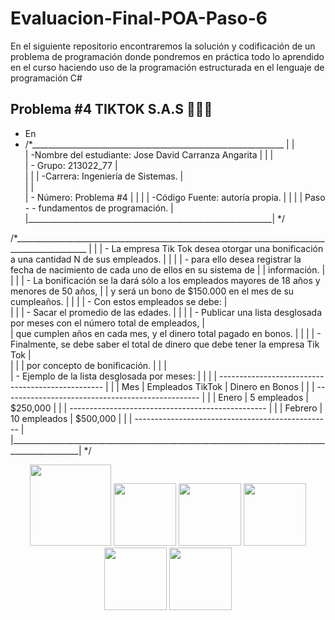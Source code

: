 # Evaluacion-Final-POA-Paso-6
 En el siguiente repositorio encontraremos la solución y codificación de un problema de programación donde pondremos en práctica todo lo aprendido en el curso haciendo uso de la programación estructurada en el lenguaje de programación C#

## Problema #4 TIKTOK S.A.S 📲📲🛜
- En
- /*_______________________________________________________________
  |                                                             |        
  | -Nombre del estudiante: Jose David Carranza Angarita        |
  |                                                             |                                       
  |  - Grupo: 213022_77                                         |  
  |                                                             |
  | -Carrera: Ingeniería de Sistemas.                           |                                                              
  |                                                             |              
  |  - Número: Problema #4                                      |
  |                                                             |
  | -Código Fuente: autoría propia.                             |
  |                                                             |
  | Paso - - fundamentos de programación.                       |                
  |_____________________________________________________________|
 */


/*________________________________________________________________________________________________
  |                                                                                               |
  |  - La empresa Tik Tok desea otorgar una bonificación a una cantidad N de sus empleados.       |
  |                                                                                               |
  |  - para ello desea registrar la fecha de nacimiento de cada uno de ellos en su sistema de     |
  |    información.                                                                               |
  |                                                                                               |
  |  - La bonificación se la dará sólo a los empleados mayores de 18 años y menores de 50 años,   |
  |    y será un bono de $150.000 en el mes de su cumpleaños.                                     | 
  |                                                                                               |
  |  - Con estos empleados se debe:                                                               |                                                                                            
  |                                                                                               |
  |  - Sacar el promedio de las edades.                                                           |
  |                                                                                               |
  |  - Publicar una lista desglosada por meses con el número total de empleados,                  |                 
  |    que cumplen años en cada mes, y el dinero total pagado en bonos.                           |
  |                                                                                               |
  |  - Finalmente, se debe saber el total de dinero que debe tener la empresa Tik Tok             |       
  |                                                                                               |
  |    por concepto de bonificación.                                                              |
  |                                                                                               |  
  |  - Ejemplo de la lista desglosada por meses:                                                  |
  |                                                                                               |
  |     -------------------------------------------------                                         |
  |     | Mes      | Empleados TikTok | Dinero en Bonos |                                         |
  |     -------------------------------------------------                                         |
  |     | Enero    | 5 empleados      | $250,000        |                                         | 
  |     -------------------------------------------------                                         |
  |     | Febrero  | 10 empleados     | $500,000        |                                         |
  |     -------------------------------------------------                                         |
  |_______________________________________________________________________________________________|
*/

<p align="center">
  <img src="https://github.com/josedavd-07/josedavd-07/assets/134252125/b5b316b3-7d36-4056-b746-e86393164a5a" width="130" heigth="130"/>
  <img src="https://github.com/josedavd-07/josedavd-07/assets/134252125/4398374c-4680-4354-aca9-b6953b096f3b" width="100" heigth="100"/>
  <img src="https://github.com/josedavd-07/josedavd-07/assets/134252125/9415babd-5d02-4cc0-9727-977475ffdf9f" width="100" heigth="100"/>
  <img src="https://github.com/josedavd-07/josedavd-07/assets/134252125/bd79eecb-777a-4dda-b36e-664273e5aba0" width="100" heigth="100"/>
  <img src="https://github.com/josedavd-07/josedavd-07/assets/134252125/3ba0bc4e-9a6c-49f5-bfbe-bc519f073c2b" width="100" heigth="100"/>
  <img src="https://github.com/josedavd-07/josedavd-07/assets/134252125/28795bf2-eed1-4a5c-aee2-c1ce899c8c3d" width="100" heigth="100"/>
</p>
